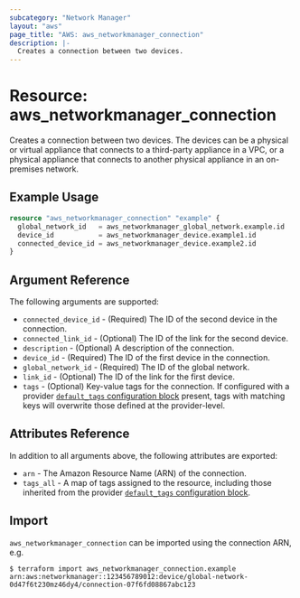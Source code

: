 ```yaml
---
subcategory: "Network Manager"
layout: "aws"
page_title: "AWS: aws_networkmanager_connection"
description: |-
  Creates a connection between two devices.
---
```


# Resource: aws_networkmanager_connection

Creates a connection between two devices.
The devices can be a physical or virtual appliance that connects to a third-party appliance in a VPC, or a physical appliance that connects to another physical appliance in an on-premises network.

## Example Usage

```terraform
resource "aws_networkmanager_connection" "example" {
  global_network_id   = aws_networkmanager_global_network.example.id
  device_id           = aws_networkmanager_device.example1.id
  connected_device_id = aws_networkmanager_device.example2.id
}
```

## Argument Reference

The following arguments are supported:

* `connected_device_id` - (Required) The ID of the second device in the connection.
* `connected_link_id` - (Optional) The ID of the link for the second device.
* `description` - (Optional) A description of the connection.
* `device_id` - (Required) The ID of the first device in the connection.
* `global_network_id` - (Required) The ID of the global network.
* `link_id` - (Optional) The ID of the link for the first device.
* `tags` - (Optional) Key-value tags for the connection. If configured with a provider [`default_tags` configuration block](https://registry.terraform.io/providers/hashicorp/aws/latest/docs#default_tags-configuration-block) present, tags with matching keys will overwrite those defined at the provider-level.

## Attributes Reference

In addition to all arguments above, the following attributes are exported:

* `arn` - The Amazon Resource Name (ARN) of the connection.
* `tags_all` - A map of tags assigned to the resource, including those inherited from the provider [`default_tags` configuration block](https://registry.terraform.io/providers/hashicorp/aws/latest/docs#default_tags-configuration-block).

## Import

`aws_networkmanager_connection` can be imported using the connection ARN, e.g.

```
$ terraform import aws_networkmanager_connection.example arn:aws:networkmanager::123456789012:device/global-network-0d47f6t230mz46dy4/connection-07f6fd08867abc123
```

<!-- cache-key: cdktf-0.17.0-pre.15 input-bd4b772c4e6c1da0b813460fe4308f2b1bfe42cfdab352f84bb6fd52498545b1 -->